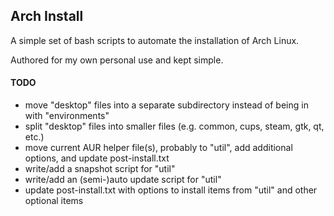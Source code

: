 ## Arch Install ##
A simple set of bash scripts to automate the installation of Arch Linux.

Authored for my own personal use and kept simple.


#### TODO ####
* move "desktop" files into a separate subdirectory instead of being in with "environments"
* split "desktop" files into smaller files (e.g. common, cups, steam, gtk, qt, etc.)
* move current AUR helper file(s), probably to "util", add additional options, and update post-install.txt
* write/add a snapshot script for "util"
* write/add an (semi-)auto update script for "util"
* update post-install.txt with options to install items from "util" and other optional items
